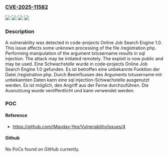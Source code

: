 ### [CVE-2025-11582](https://cve.mitre.org/cgi-bin/cvename.cgi?name=CVE-2025-11582)
![](https://img.shields.io/static/v1?label=Product&message=Online%20Job%20Search%20Engine&color=blue)
![](https://img.shields.io/static/v1?label=Version&message=1.0%20&color=brightgreen)
![](https://img.shields.io/static/v1?label=Vulnerability&message=Injection&color=brightgreen)
![](https://img.shields.io/static/v1?label=Vulnerability&message=SQL%20Injection&color=brightgreen)

### Description

A vulnerability was detected in code-projects Online Job Search Engine 1.0. This issue affects some unknown processing of the file /registration.php. Performing manipulation of the argument txtusername results in sql injection. The attack may be initiated remotely. The exploit is now public and may be used.
Eine Schwachstelle wurde in code-projects Online Job Search Engine 1.0 gefunden. Es ist betroffen eine unbekannte Funktion der Datei /registration.php. Durch Beeinflussen des Arguments txtusername mit unbekannten Daten kann eine sql injection-Schwachstelle ausgenutzt werden. Es ist möglich, den Angriff aus der Ferne durchzuführen. Die Ausnutzung wurde veröffentlicht und kann verwendet werden.

### POC

#### Reference
- https://github.com/iMayday-Yee/Vulnerability/issues/4

#### Github
No PoCs found on GitHub currently.

